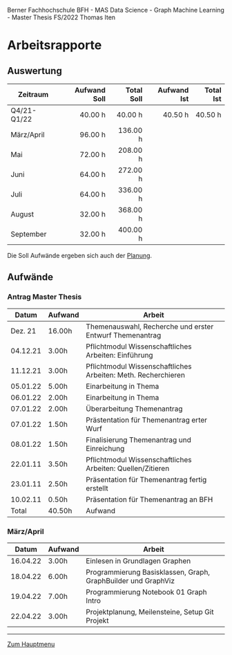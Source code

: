Berner Fachhochschule BFH - MAS Data Science - Graph Machine Learning - Master Thesis FS/2022 Thomas Iten

# Arbeitsrapporte

## Auswertung

 Zeitraum  | Aufwand Soll | Total Soll   | Aufwand Ist  | Total Ist
---------- | -----------: | -----------: | -----------: | -----------:
Q4/21-Q1/22|      40.00 h |      40.00 h |      40.50 h |      40.50 h
März/April |      96.00 h |     136.00 h |     |
Mai        |      72.00 h |     208.00 h |     |
Juni       |      64.00 h |     272.00 h |     |
Juli       |      64.00 h |     336.00 h |     |
August     |      32.00 h |     368.00 h |     |
September  |      32.00 h |     400.00 h |     |

Die Soll Aufwände ergeben sich auch der [Planung](planning).

## Aufwände

### Antrag Master Thesis 

 Datum   | Aufwand  | Arbeit
-------- | -------- | ---------------------------------------------------------------
Dez. 21  |   16.00h | Themenauswahl, Recherche und erster Entwurf Themenantrag
04.12.21 |    3.00h | Pflichtmodul Wissenschaftliches Arbeiten: Einführung 
11.12.21 |    3.00h | Pflichtmodul Wissenschaftliches Arbeiten: Meth. Recherchieren 
05.01.22 |    5.00h | Einarbeitung in Thema
06.01.22 |    2.00h | Einarbeitung in Thema
07.01.22 |    2.00h | Überarbeitung Themenantrag
07.01.22 |    1.50h | Prästentation für Themenantrag erter Wurf
08.01.22 |    1.50h | Finalisierung Themenantrag und Einreichung
22.01.11 |    3.50h | Pflichtmodul Wissenschaftliches Arbeiten: Quellen/Zitieren
23.01.11 |    2.50h | Präsentation für Themenantrag fertig erstellt
10.02.11 |    0.50h | Präsentation für Themenantrag an BFH
Total    |   40.50h | Aufwand

### März/April

 Datum   | Aufwand  | Arbeit
-------- | -------- | ---------------------------------------------------------------
16.04.22 |    3.00h | Einlesen in Grundlagen Graphen
18.04.22 |    6.00h | Programmierung Basisklassen, Graph, GraphBuilder und GraphViz
19.04.22 |    7.00h | Programmierung Notebook 01 Graph Intro
22.04.22 |    3.00h | Projektplanung, Meilensteine, Setup Git Projekt

---
[Zum Hauptmenu](../README.md)